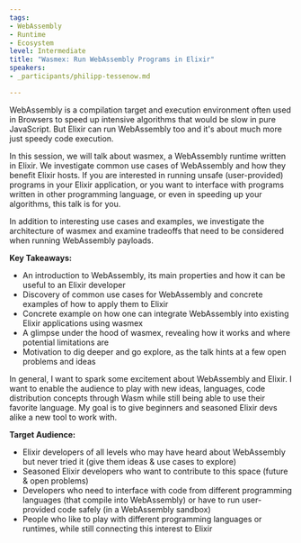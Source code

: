 ```yaml
---
tags:
- WebAssembly
- Runtime
- Ecosystem
level: Intermediate
title: "Wasmex: Run WebAssembly Programs in Elixir"
speakers:
- _participants/philipp-tessenow.md

---
```

WebAssembly is a compilation target and execution environment often used in Browsers to speed up intensive algorithms that would be slow in pure JavaScript.
But Elixir can run WebAssembly too and it's about much more just speedy code execution.

In this session, we will talk about wasmex, a WebAssembly runtime written in Elixir. We investigate common use cases of WebAssembly and how they benefit Elixir hosts. If you are interested in running unsafe (user-provided) programs in your Elixir application, or you want to interface with programs written in other programming language, or even in speeding up your algorithms, this talk is for you.

In addition to interesting use cases and examples, we investigate the architecture of wasmex and examine tradeoffs that need to be considered when running WebAssembly payloads.

**Key Takeaways:**
- An introduction to WebAssembly, its main properties and how it can be useful to an Elixir developer
- Discovery of common use cases for WebAssembly and concrete examples of how to apply them to Elixir
- Concrete example on how one can integrate WebAssembly into existing Elixir applications using wasmex
- A glimpse under the hood of wasmex, revealing how it works and where potential limitations are
- Motivation to dig deeper and go explore, as the talk hints at a few open problems and ideas

In general, I want to  spark some excitement about WebAssembly and Elixir. I want to enable the audience to play with new ideas, languages, code distribution concepts through Wasm while still being able to use their favorite language. My goal is to give beginners and seasoned Elixir devs alike a new tool to work with.

**Target Audience:**
- Elixir developers of all levels who may have heard about WebAssembly but never tried it (give them ideas & use cases to explore)
- Seasoned Elixir developers who want to contribute to this space (future & open problems)
- Developers who need to interface with code from different programming languages (that compile into WebAssembly) or have to run user-provided code safely (in a WebAssembly sandbox)
- People who like to play with different programming languages or runtimes, while still connecting this interest to Elixir
